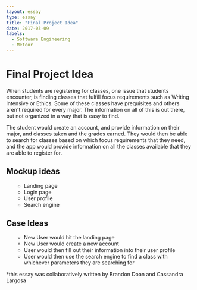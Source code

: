 ```yaml
---
layout: essay
type: essay
title: "Final Project Idea"
date: 2017-03-09
labels:
  - Software Engineering
  - Meteor
---
```


<h1> Final Project Idea </h1>
<p>
When students are registering for classes, one issue that students encounter, is finding classes that fulfill focus requirements such as Writing Intensive or Ethics. Some of these classes have prequisites and others aren't required for every major. The information on all of this is out there, but not organized in a way that is easy to find.
</p>

<p> The student would create an account, and provide information on their major, and classes taken and the grades earned. They would then be able to search for classes based on which focus requirements that they need, and the app would provide information on all the classes available that they are able to register for.
 </p>
 
 <h2>Mockup ideas</h2>
 <ul> 
 
 - Landing page
 - Login page
 - User profile
 - Search engine
 </ul>
 
 <h2>Case Ideas </h2>
 <ul>
 
 - New User would hit the landing page
 - New User would create a new account
 - User would then fill out their information into their user profile
 - User would then use the search engine to find a class with whichever parameters they are searching for
 </ul>
 
 *this essay was collaboratively written by Brandon Doan and Cassandra Largosa